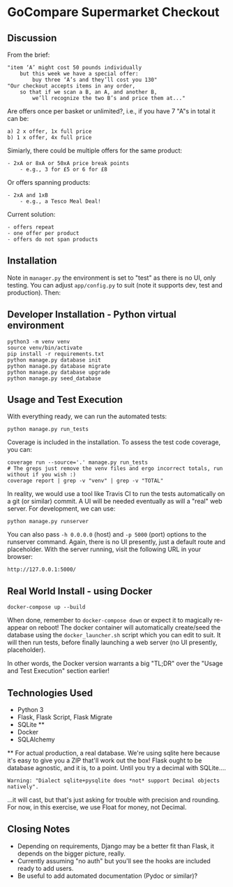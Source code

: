 # GoCompare Supermarket Checkout

## Discussion

From the brief:

	"item ‘A’ might cost 50 pounds individually
		but this week we have a special offer:
			buy three ‘A’s and they’ll cost you 130"
	"Our checkout accepts items in any order,
		so that if we scan a B, an A, and another B,
			we’ll recognize the two B’s and price them at..."

Are offers once per basket or unlimited?, i.e., if you have 7 "A"s in total it can be:

	a) 2 x offer, 1x full price
	b) 1 x offer, 4x full price

Simiarly, there could be multiple offers for the same product:

	- 2xA or 8xA or 50xA price break points
		- e.g., 3 for £5 or 6 for £8

Or offers spanning products:

	- 2xA and 1xB
		- e.g., a Tesco Meal Deal!

Current solution:

	- offers repeat
	- one offer per product
	- offers do not span products

## Installation

Note in `manager.py` the environment is set to "test" as there is no UI, only testing.  You can adjust `app/config.py` to suit (note it supports dev, test and production).  Then:

## Developer Installation - Python virtual environment

	python3 -m venv venv
	source venv/bin/activate
	pip install -r requirements.txt
	python manage.py database init
	python manage.py database migrate
	python manage.py database upgrade
	python manage.py seed_database

## Usage and Test Execution

With everything ready, we can run the automated tests:

	python manage.py run_tests

Coverage is included in the installation. To assess the test code coverage, you can:

	coverage run --source='.' manage.py run_tests
	# The greps just remove the venv files and ergo incorrect totals, run without if you wish :)
	coverage report | grep -v "venv" | grep -v "TOTAL"

In reality, we would use a tool like Travis CI to run the tests automatically on a git (or similar) commit. A UI will be needed eventually as will a "real" web server.  For development, we can use:

	python manage.py runserver

You can also pass `-h 0.0.0.0` (host) and `-p 5000` (port) options to the runserver command.  Again, there is no UI presently, just a default route and placeholder. With the server running, visit the following URL in your browser:

	http://127.0.0.1:5000/

## Real World Install - using Docker

	docker-compose up --build

When done, remember to `docker-compose down` or expect it to magically re-appear on reboot!  The docker container will automatically create/seed the database using the `docker_launcher.sh` script which you can edit to suit.  It will then run tests, before finally launching a web server (no UI presently, placeholder).

In other words, the Docker version warrants a big "TL;DR" over the "Usage and Test Execution" section earlier!

## Technologies Used

- Python 3
- Flask, Flask Script, Flask Migrate
- SQLite **
- Docker
- SQLAlchemy

** For actual production, a real database. We're using sqlite here because it's easy to give you a ZIP that'll work out the box! Flask ought to be database agnostic, and it is, to a point.  Until you try a decimal with SQLite....

	Warning: "Dialect sqlite+pysqlite does *not* support Decimal objects natively".

...it will cast, but that's just asking for trouble with precision and rounding.  For now, in this exercise, we use Float for money, not Decimal.

## Closing Notes

- Depending on requirements, Django may be a better fit than Flask, it depends on the bigger picture, really.
- Currently assuming "no auth" but you'll see the hooks are included ready to add users.
- Be useful to add automated documentation (Pydoc or similar)?
